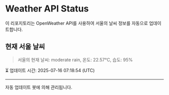 
# Weather API Status

이 리포지토리는 OpenWeather API를 사용하여 서울의 날씨 정보를 자동으로 업데이트합니다.

## 현재 서울 날씨
> 서울의 현재 날씨: moderate rain, 온도: 22.57°C, 습도: 95%

⏳ 업데이트 시간: 2025-07-16 07:18:54 (UTC)

---
자동 업데이트 봇에 의해 관리됩니다.
